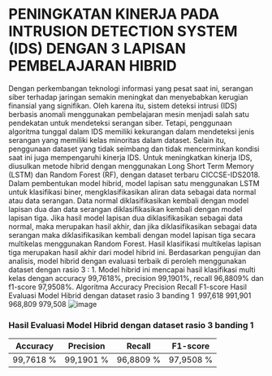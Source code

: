# PENINGKATAN KINERJA PADA INTRUSION DETECTION SYSTEM (IDS) DENGAN 3 LAPISAN PEMBELAJARAN HIBRID
Dengan perkembangan teknologi informasi yang pesat saat ini, serangan siber terhadap jaringan semakin meningkat dan menyebabkan kerugian finansial yang signifikan. Oleh karena itu, sistem deteksi intrusi (IDS) berbasis anomali menggunakan pembelajaran mesin menjadi salah satu pendekatan untuk mendeteksi serangan siber. Tetapi, penggunaan algoritma tunggal dalam IDS memiliki kekurangan dalam mendeteksi jenis serangan yang memiliki kelas minoritas dalam dataset. Selain itu, penggunaan dataset yang tidak seimbang dan tidak mencerminkan kondisi saat ini juga mempengaruhi kinerja IDS.
Untuk meningkatkan kinerja IDS, diusulkan metode hibrid dengan menggunakan Long Short Term Memory (LSTM) dan Random Forest (RF), dengan dataset terbaru CICCSE-IDS2018. Dalam pembentukan model hibrid, model lapisan satu menggunakan LSTM untuk klasifikasi biner, mengklasifikasikan aliran data sebagai data normal atau data serangan. Data normal diklasifikasikan kembali dengan model lapisan dua dan data serangan diklasifikasikan kembali dengan model lapisan tiga. 
Jika hasil model lapisan dua diklasifikasikan sebagai data normal, maka merupakan hasil akhir, dan jika diklasifikasikan sebagai data serangan maka diklasifikasikan kembali dengan model lapisan tiga secara multikelas menggunakan Random Forest. Hasil klasifikasi multikelas lapisan tiga merupakan hasil akhir dari model hibrid ini. 
Berdasarkan pengujian dan analisis, model hibrid dengan evaluasi terbaik di peroleh menggunakan dataset dengan rasio 3 : 1. Model hibrid ini mencapai hasil klasifikasi multi kelas dengan 
accuracy 99,7618%, precision 99,1901%, recall 96,8809% dan f1-score 97,9508%.
Algoritma	Accuracy	Precision	Recall	F1-score
Hasil Evaluasi Model Hibrid dengan dataset rasio 3 banding 1 	997,618	991,901	968,809	979,508
![image](https://github.com/fando-tek/Hybrid-learning-IDS/assets/81504312/ee343524-708e-4c7e-a2d0-0bbc7382e27d)
### Hasil Evaluasi Model Hibrid dengan dataset rasio 3 banding 1
|	Accuracy|	Precision|	Recall|	F1-score|
|---|---|---|---|
|99,7618 %|99,1901 %|	96,8809 %|	97,9508 %|
